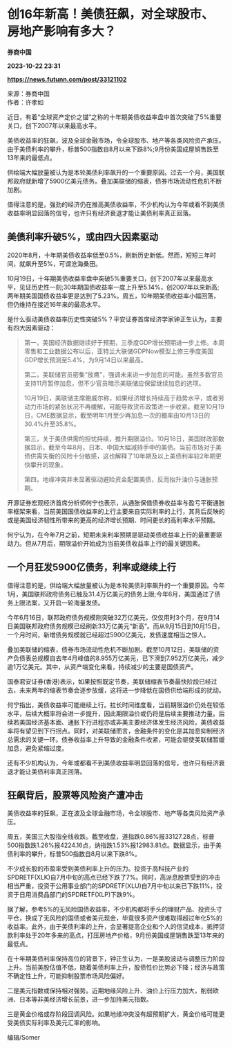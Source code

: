 # 创16年新高！美债狂飙，对全球股市、房地产影响有多大？
**券商中国**

**2023-10-22 23:31**

**https://news.futunn.com/post/33121102**

来源：券商中国  
作者：许孝如

近日，有着“全球资产定价之锚”之称的十年期美债收益率盘中首次突破了5%重要关口，创下2007年以来最高水平。

美债收益率的狂飙，波及全球金融市场，令全球股市、地产等各类风险资产承压。由于美债利率的攀升，标普500指数自8月以来下跌8%;9月份美国成屋销售跌至13年来的最低点。

供给端大幅放量被认为是本轮美债利率飙升的一个重要原因。过去一个月，美国联邦政府就新增了5900亿美元债务。叠加美联储的缩表，债券市场流动性危机不断加剧。

值得注意的是，强劲的经济仍在推高美债收益率，不少机构认为今年或看不到美债收益率明显回落的信号，也许只有经济衰退才能让美债利率真正回落。

美债利率升破5%，或由四大因素驱动
-----------------

2020年8月，十年期美债收益率低至0.5%，刷新历史新低。然而，短短三年时间，就飙升至5%，可谓沧海桑田。

10月19日，十年期美债收益率盘中突破5%重要关口，创下2007年以来最高水平，见证历史性一刻;30年期国债收益率一度上升至5.14%，创2007年以来新高;两年期美国国债收益率更是达到了5.23%。周五，10年期美债收益率小幅回落，但仍维持在接近16年来的最高水平。

是什么驱动美债收益率历史性突破5%？平安证券首席经济学家钟正生认为，主要有四大因素驱动：

> 第一，美国经济数据继续好于预期，三季度GDP增长预期进一步上修。本周零售和工业数据公布以后，亚特兰大联储GDPNow模型上修三季度美国GDP增长预测至5.4%，为9月14日以来最高。
> 
> 第二，美联储官员密集“放鹰”，强调未来进一步加息的可能。虽然多数官员支持11月暂停加息，但不少官员暗示美联储应保留继续加息的选项。
> 
> 10月19日，美联储主席鲍威尔称，如果经济增长持续高于趋势水平，或者劳动力市场的紧张状况不再缓解，可能导致货币政策进一步收紧。截至10月19日，CME数据显示，截至明年1月至少再加息一次的概率由10月13日的30.4%升至35.8%。
> 
> 第三，关于美债供需的担忧持续，推升期限溢价。10月18日，美国财政部数据显示，截至今年8月，日本、中国大幅减持手中的美债。当前市场对于美债供需失衡的风险十分敏感，这也解释了10年期及以上美债利率较2年期更快攀升的现象。
> 
> 第四，地缘冲突并未显著驱动避险资金配置美债，反而抬升油价与通胀预期。

开源证券宏观经济首席分析师何宁也表示，从通胀保值债券收益率与盈亏平衡通胀率框架来看，当前美国国债收益率的上行主要来自实际利率的上行，其背后反映的或是美国经济韧性所带来的更高的经济增长预期、时间更长的高利率水平预期。

何宁认为，在今年7月之前，短期未来利率预期是驱动美债收益率上行的最重要驱动力。但从7月后，期限溢价开始成为当前美债收益率上行的最关键因素。

一个月狂发5900亿债务，利率或继续上行
--------------------

值得注意的是，供给端大幅放量被认为是本轮美债利率飙升的一个重要原因。今年1月，美国联邦政府债务已触及31.4万亿美元的债务上限;今年6月，美国通过了债务上限法案，又开启一轮海量发债。

今年6月16日，联邦政府债务规模刚突破32万亿美元，仅仅用时3个月，在9月14日美国联邦政府债务规模已经刷新33万亿美元“新高”。而从9月15日到10月15日，一个月时间，新增债务规模就已经超过5900亿美元，发债速度相当之惊人。

叠加美联储的缩表，债券市场流动性危机不断加剧。截至10月12日，美联储的资产负债表总规模自去年4月峰值的8.955万亿美元，已下滑到7.952万亿美元，减少逾1万亿美元。其中，从资产端变化来看，持续减少的主要是国债资产。

国泰君安证券(香港)表示，如果按照既定节奏，美联储缩表节奏最快阶段已经过去，未来两年的缩表节奏会逐步放缓，这将进一步降低在国债供给端形成的扰动。

何宁指出，美债收益率可能继续上行。拉长时间维度看，当前期限溢价仍处在较低水平，后续大概率将会进一步提升，因此期限溢价或仍将是后续主要推动力量。后续若美国经济基本面、通胀下行进程亦或非美主要经济体发生经济风险，美债收益率将有望见到下行拐点。同时，对美联储而言，金融条件的变化是其加息抑制经济总需求的关键一环。债券收益率上升导致的金融条件收紧，可能会驱使美联储暂缓加息，避免紧缩过度。

还有不少机构认为，今年或都看不到美债收益率明显回落的信号，也许只有经济衰退才能让美债利率真正回落。

狂飙背后，股票等风险资产遭冲击
---------------

美债收益率的狂飙，正在波及全球金融市场，令全球股市、地产等各类风险资产承压。

周五，美国三大股指全线收跌。截至收盘，道指跌0.86%报33127.28点，标普500指数跌1.26%报4224.16点，纳指跌1.53%报12983.81点。数据显示，由于美债利率的攀升，标普500指数自8月以来下跌8%。

不少成长股的市盈率受到美债利率上升的压力。投资于高科技产业的SPDRETF(XLK)自7月中旬的高点已经下跌了7%。同时，高派息股票受到的冲击相当严重，投资于公用事业部门的SPDRETF(XLU)自7月中旬以来已下跌11%，投资于日用消费品部门的SPDRETF(XLP)下跌9%。

据了解，参考5%的无风险国债收益率，不少机构都将手头的理财产品、投资头寸平仓，换成了无风险的国债或者美元现金，毕竟很多资产很难取得超过年化5%的收益率。此外，由于美债利率的上升，会显著提高企业和个人的信贷成本，抵押贷款利率处于20年多来的高点，打压房地产价格，9月份美国成屋销售跌至13年来的最低点。

在十年期美债利率保持高位的背景下，钟正生认为，一是美股波动与调整压力阶段上升。当前美股估值不低，随着美债利率上升，股债性价比势必下降；经济与政策不确定性上升，可能抑制股票市场风险偏好。

二是美元指数或保持相对强势。近期地缘风险上升、油价上行压力加大，削弱欧洲、日本等非美经济增长前景，进一步加持美元指数。

三是黄金价格或存阶段回调风险。如果地缘冲突没有超预期扩大，黄金价格可能更受美债实际利率及美元汇率的影响。

编辑/Somer